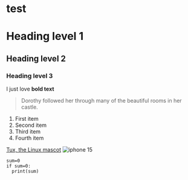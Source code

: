 # test

# Heading level 1
## Heading level 2
### Heading level 3
I just love **bold text**
> Dorothy followed her through many of the beautiful rooms in her castle.

1. First item
2. Second item
3. Third item
4. Fourth item

[Tux, the Linux mascot](https://www.tsvs.ntpc.edu.tw)
![iphone 15](/i15.jpg)

```
sum=0
if sum=0:
  print(sum)
```
